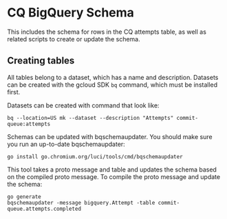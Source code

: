 # CQ BigQuery Schema

This includes the schema for rows in the CQ attempts table, as well as related
scripts to create or update the schema.

## Creating tables

All tables belong to a dataset, which has a name and description. Datasets can
be created with the gcloud SDK `bq` command, which must be installed first.

Datasets can be created with command that look like:

```
bq --location=US mk --dataset --description "Attempts" commit-queue:attempts
```

Schemas can be updated with bqschemaupdater. You should make sure you run an
up-to-date bqschemaupdater:

```
go install go.chromium.org/luci/tools/cmd/bqschemaupdater
```

This tool takes a proto message and table and updates the schema based on the
compiled proto message. To compile the proto message and update the schema:

```
go generate
bqschemaupdater -message bigquery.Attempt -table commit-queue.attempts.completed
```
